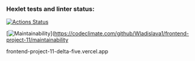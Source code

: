 ### Hexlet tests and linter status:
[![Actions Status](https://github.com/Wladislava1/frontend-project-11/actions/workflows/hexlet-check.yml/badge.svg)](https://github.com/Wladislava1/frontend-project-11/actions)

[![Maintainability](https://api.codeclimate.com/v1/badges/e9e5e89a5e074e76b797/maintainability)](https://codeclimate.com/github/Wladislava1/frontend-project-11/maintainability

frontend-project-11-delta-five.vercel.app 